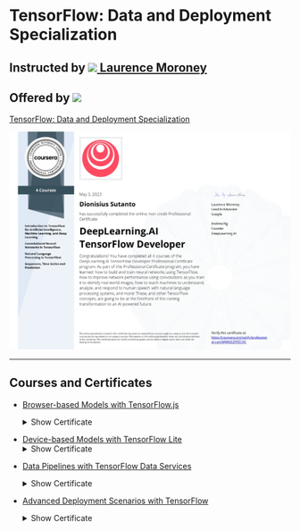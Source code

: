 # TensorFlow: Data and Deployment Specialization

## Instructed by [<img src="https://github.com/williamcwi/DeepLearning.AI-TensorFlow-Developer-Professional-Certificate/blob/master/misc/img/laurence_moroney.png" width="20"/> Laurence Moroney](https://laurencemoroney.com/about.html)
## Offered by [<img src="https://github.com/williamcwi/DeepLearning.AI-TensorFlow-Developer-Professional-Certificate/blob/master/misc/img/deeplearning_logo.png" width="200"/>](https://www.deeplearning.ai)

[TensorFlow: Data and Deployment Specialization](https://www.coursera.org/specializations/tensorflow-data-and-deployment)

[<img src="https://github.com/dionmkls/DeepLearning.AI-TensorFlow-Developer-Professional-Certificate/blob/main/misc/certificates/Specialization.jpg" />](https://coursera.org/verify/professional-cert/MJMSEZFPZCHC)

---

## Courses and Certificates
  - [Browser-based Models with TensorFlow.js](https://github.com/dionmkls/tensorflow-data-deployment-coursera/tree/main/C1_Browser-based-TF-JS) <details>
    <summary>Show Certificate</summary><p>

      [<img src="https://github.com/dionmkls/DeepLearning.AI-TensorFlow-Developer-Professional-Certificate/blob/main/misc/certificates/C1.jpg"/>](https://coursera.org/verify/M6RUFFXHVLWG)

  </p></details>

  - [Device-based Models with TensorFlow Lite](https://github.com/dionmkls/tensorflow-data-deployment-coursera/tree/main/C2_Device-based-TF-lite) <details>
    <summary>Show Certificate</summary><p>
      [<img src="https://github.com/dionmkls/tensorflow-data-deployment-coursera/blob/main/misc/certificates/C2.jpg"/>](https://coursera.org/verify/56CND8VFQ28K)

  </p></details>

  - [Data Pipelines with TensorFlow Data Services](https://github.com/dionmkls/tensorflow-data-deployment-coursera/tree/main/C3_Data-pipelines) <details>
    <summary>Show Certificate</summary><p>

      [<img src="https://github.com/dionmkls/DeepLearning.AI-TensorFlow-Developer-Professional-Certificate/blob/main/misc/certificates/C3.jpg"/>](https://coursera.org/verify/QRJKZNM7WRN7)

  </p></details>

  - [Advanced Deployment Scenarios with TensorFlow](https://github.com/dionmkls/tensorflow-data-deployment-coursera/tree/main/C4_Advanced-deployment) <details>
    <summary>Show Certificate</summary><p>

      [<img src="https://github.com/dionmkls/DeepLearning.AI-TensorFlow-Developer-Professional-Certificate/blob/main/misc/certificates/C4.jpg"/>](https://coursera.org/verify/47NGRB98MC3S)

  </p></details>

